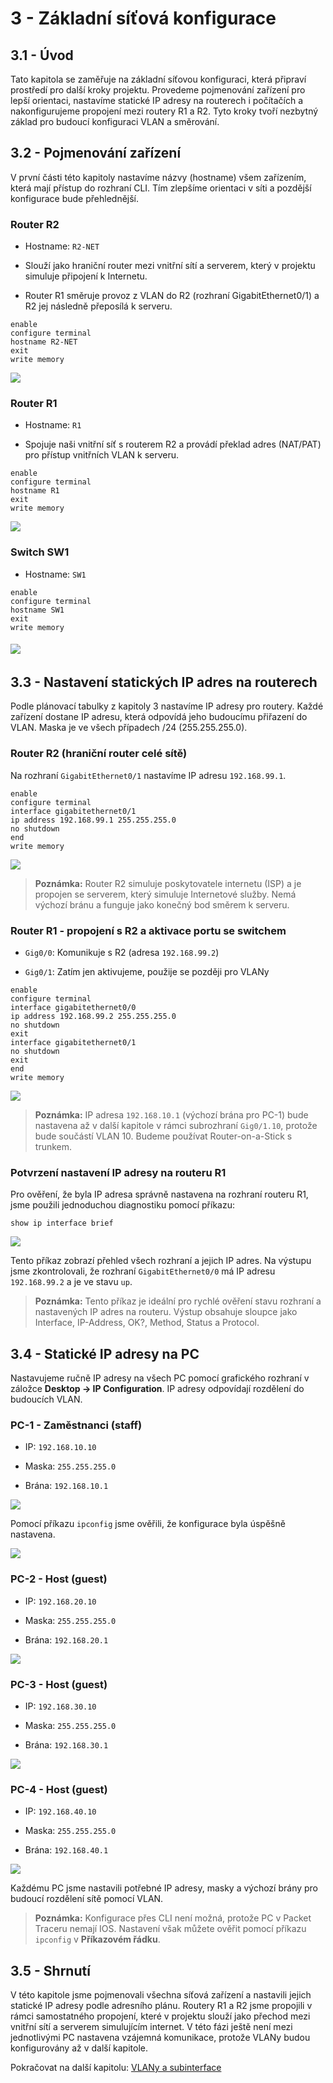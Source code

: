 # **3 - Základní síťová konfigurace**

## 3.1 - Úvod

Tato kapitola se zaměřuje na základní síťovou konfiguraci, která připraví prostředí pro další kroky projektu. Provedeme pojmenování zařízení pro lepší orientaci, nastavíme statické IP adresy na routerech i počítačích a nakonfigurujeme propojení mezi routery R1 a R2. Tyto kroky tvoří nezbytný základ pro budoucí konfiguraci VLAN a směrování.
## 3.2 - Pojmenování zařízení

V první části této kapitoly nastavíme názvy (hostname) všem zařízením, která mají přístup do rozhraní CLI. Tím zlepšíme orientaci v síti a pozdější konfigurace bude přehlednější.

### Router R2 

- Hostname: `R2-NET`
    
- Slouží jako hraniční router mezi vnitřní sítí a serverem, který v projektu simuluje připojení k Internetu. 
    
- Router R1 směruje provoz z VLAN do R2 (rozhraní GigabitEthernet0/1) a R2 jej následně přeposílá k serveru.

```
enable
configure terminal
hostname R2-NET
exit
write memory
```
![](00-obrazky/konfigurace-hostname2025080619060311.png)
### Router R1 

- Hostname: `R1`
    
- Spojuje naši vnitřní síť s routerem R2 a provádí překlad adres (NAT/PAT) pro přístup vnitřních VLAN k serveru.


```
enable
configure terminal
hostname R1
exit
write memory
```
![](00-obrazky/konfigurace-hostname20250806185541.png)
### Switch SW1

- Hostname: `SW1`
    

```
enable
configure terminal
hostname SW1
exit
write memory
```
###### ![](00-obrazky/konfigurace-hostname20250806191318.png)


## 3.3 - Nastavení statických IP adres na routerech

Podle plánovací tabulky z kapitoly 3 nastavíme IP adresy pro routery. 
Každé zařízení dostane IP adresu, která odpovídá jeho budoucímu přiřazení do VLAN. Maska je ve všech případech /24 (255.255.255.0).

### Router R2 (hraniční router celé sítě)

Na rozhraní `GigabitEthernet0/1` nastavíme IP adresu `192.168.99.1`.

```
enable
configure terminal
interface gigabitethernet0/1
ip address 192.168.99.1 255.255.255.0
no shutdown
end
write memory
```
![](00-obrazky/nastaveni-ip20250806232510.png)
>**Poznámka:** Router R2 simuluje poskytovatele internetu (ISP) a je propojen se serverem, který simuluje Internetové služby. Nemá výchozí bránu a funguje jako konečný bod směrem k serveru.
### Router R1 - propojení s R2 a aktivace portu se switchem

- `Gig0/0`: Komunikuje s R2 (adresa `192.168.99.2`)
    
- `Gig0/1`: Zatím jen aktivujeme, použije se později pro VLANy
    

```
enable
configure terminal
interface gigabitethernet0/0
ip address 192.168.99.2 255.255.255.0
no shutdown
exit
interface gigabitethernet0/1
no shutdown
exit
end
write memory
```
![](00-obrazky/nastaveni-ip-adres20250806234552.png)
> **Poznámka:** IP adresa `192.168.10.1` (výchozí brána pro PC-1) bude nastavena až v další kapitole v rámci subrozhraní `Gig0/1.10`, protože bude součástí VLAN 10. Budeme používat Router-on-a-Stick s trunkem.

### Potvrzení nastavení IP adresy na routeru R1

Pro ověření, že byla IP adresa správně nastavena na rozhraní routeru R1, jsme použili jednoduchou diagnostiku pomocí příkazu:

```
show ip interface brief
```
![](00-obrazky/diagnostika20250807125819.png)

Tento příkaz zobrazí přehled všech rozhraní a jejich IP adres. Na výstupu jsme zkontrolovali, že rozhraní `GigabitEthernet0/0` má IP adresu `192.168.99.2` a je ve stavu `up`.

> **Poznámka:** Tento příkaz je ideální pro rychlé ověření stavu rozhraní a nastavených IP adres na routeru. Výstup obsahuje sloupce jako Interface, IP-Address, OK?, Method, Status a Protocol.




## 3.4 - Statické IP adresy na PC

Nastavujeme ručně IP adresy na všech PC pomocí grafického rozhraní v záložce **Desktop -> IP Configuration**. IP adresy odpovídají rozdělení do budoucích VLAN.


###  PC-1 - Zaměstnanci (staff)

- IP: `192.168.10.10`
    
- Maska: `255.255.255.0`
    
- Brána: `192.168.10.1`

![](00-obrazky/nastaveni-ip20250807001158.png)

Pomocí příkazu `ipconfig` jsme ověřili, že konfigurace byla úspěšně nastavena.

![](00-obrazky/ipconfig20250807002220.png)
### PC-2 - Host (guest)

- IP: `192.168.20.10`
    
- Maska: `255.255.255.0`
    
- Brána: `192.168.20.1`

![](00-obrazky/nastaveni-ip20250807003026.png)
### PC-3 - Host (guest)

- IP: `192.168.30.10`
    
- Maska: `255.255.255.0`
    
- Brána: `192.168.30.1`

![](00-obrazky/nastaveni-ip20250807003217.png)

### PC-4 - Host (guest)

- IP: `192.168.40.10`
    
- Maska: `255.255.255.0`
    
- Brána: `192.168.40.1`

![](00-obrazky/nastaveni-ip20250807003536.png)

Každému PC jsme nastavili potřebné IP adresy, masky a výchozí brány pro budoucí rozdělení sítě pomocí VLAN.

>**Poznámka:** Konfigurace přes CLI není možná, protože PC v Packet Traceru nemají IOS. Nastavení však můžete ověřit pomocí příkazu `ipconfig` v **Příkazovém řádku**.

## 3.5 - Shrnutí

V této kapitole jsme pojmenovali všechna síťová zařízení a nastavili jejich statické IP adresy podle adresního plánu. Routery R1 a R2 jsme propojili v rámci samostatného propojení, které v projektu slouží jako přechod mezi vnitřní sítí a serverem simulujícím internet. V této fázi ještě není mezi jednotlivými PC nastavena vzájemná komunikace, protože VLANy budou konfigurovány až v další kapitole.

Pokračovat na další kapitolu: [VLANy a subinterface](04-vlany-a-subinterface.md)

